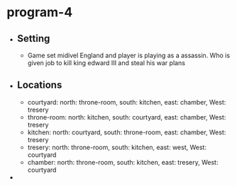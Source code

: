# program-4
* ## Setting
  - Game set midivel England and player is playing as a assassin. Who is given job to kill king edward III and steal his war plans
* ## Locations
  - courtyard: north: throne-room, south: kitchen, east: chamber, West: tresery
  - throne-room: north: kitchen, south: courtyard, east: chamber, West: tresery
  - kitchen: north: courtyard, south: throne-room, east: chamber, West: tresery
  - tresery: north: throne-room, south: kitchen, east: west, West: courtyard
  - chamber: north: throne-room, south: kitchen, east: tresery, West: courtyard
*
